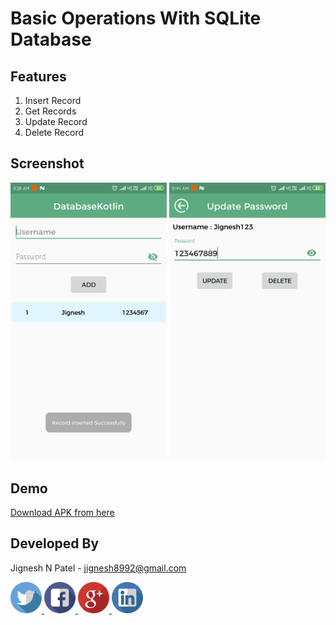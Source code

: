 # Basic Operations With SQLite Database

## Features
  1. Insert Record
  2. Get Records
  3. Update Record
  4. Delete Record
  
## Screenshot
<img src="https://github.com/jignesh8992/SQLiteDatabaseInKotlin/blob/master/screenshot/Screenshot_Insert.png" width="250"/> <img src="https://github.com/jignesh8992/SQLiteDatabaseInKotlin/blob/master/screenshot/Screenshot_Update.png" width="250"/>
 
## Demo
[Download APK from here](https://github.com/jignesh8992/SQLiteDatabaseInKotlin/raw/master/screenshot/SQLiteDatabaseInKotlin.apk)
 
## Developed By
  Jignesh N Patel - <a href="mailto:jignesh8992@gmail.com">jignesh8992@gmail.com</a>
  <br>
  
  <a href="https://twitter.com/jignesh8992" rel="nofollow">
  <img alt="Follow me on Facebook" height="50" width="50" src="https://github.com/jignesh8992/SQLiteDatabaseInKotlin/blob/master/social/twitter.png" style="max-width:100%;">
</a>
  
<a href="https://www.facebook.com/jignesh8992" rel="nofollow">
  <img alt="Follow me on Facebook" height="50" width="50" src="https://github.com/jignesh8992/SQLiteDatabaseInKotlin/blob/master/social/facebook.png" style="max-width:100%;">
</a>

<a href="https://plus.google.com/+JigneshPatelN" rel="nofollow">
  <img alt="Follow me on Google+" height="50" width="50" src="https://github.com/jignesh8992/SQLiteDatabaseInKotlin/blob/master/social/google-plus.png" style="max-width:100%;">
</a>

<a href="https://www.linkedin.com/in/jignesh8992/" rel="nofollow">
  <img alt="Follow me on LinkedIn" height="50" width="50" src="https://github.com/jignesh8992/SQLiteDatabaseInKotlin/blob/master/social/linkedin.png" style="max-width:100%;">
</a>
